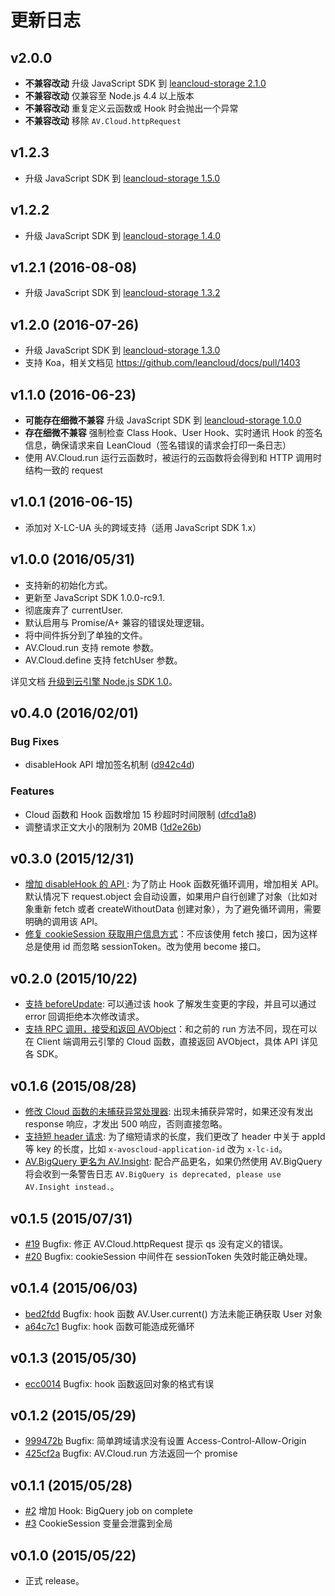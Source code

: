 # 更新日志

## v2.0.0

* **不兼容改动** 升级 JavaScript SDK 到 [leancloud-storage 2.1.0](https://github.com/leancloud/javascript-sdk/releases/tag/v2.0.0)
* **不兼容改动** 仅兼容至 Node.js 4.4 以上版本
* **不兼容改动** 重复定义云函数或 Hook 时会抛出一个异常
* **不兼容改动** 移除 `AV.Cloud.httpRequest`

## v1.2.3

* 升级 JavaScript SDK 到 [leancloud-storage 1.5.0](https://github.com/leancloud/javascript-sdk/releases)

## v1.2.2

* 升级 JavaScript SDK 到 [leancloud-storage 1.4.0](https://github.com/leancloud/javascript-sdk/releases)

## v1.2.1 (2016-08-08)

* 升级 JavaScript SDK 到 [leancloud-storage 1.3.2](https://github.com/leancloud/javascript-sdk/releases)

## v1.2.0 (2016-07-26)

* 升级 JavaScript SDK 到 [leancloud-storage 1.3.0](https://github.com/leancloud/javascript-sdk/releases)
* 支持 Koa，相关文档见 <https://github.com/leancloud/docs/pull/1403>

## v1.1.0 (2016-06-23)

* **可能存在细微不兼容** 升级 JavaScript SDK 到 [leancloud-storage 1.0.0](https://github.com/leancloud/javascript-sdk/releases)
* **存在细微不兼容** 强制检查 Class Hook、User Hook、实时通讯 Hook 的签名信息，确保请求来自 LeanCloud（签名错误的请求会打印一条日志）
* 使用 AV.Cloud.run 运行云函数时，被运行的云函数将会得到和 HTTP 调用时结构一致的 request

## v1.0.1 (2016-06-15)

* 添加对 X-LC-UA 头的跨域支持（适用 JavaScript SDK 1.x）

## v1.0.0 (2016/05/31)

* 支持新的初始化方式。
* 更新至 JavaScript SDK 1.0.0-rc9.1.
* 彻底废弃了 currentUser.
* 默认启用与 Promise/A+ 兼容的错误处理逻辑。
* 将中间件拆分到了单独的文件。
* AV.Cloud.run 支持 remote 参数。
* AV.Cloud.define 支持 fetchUser 参数。

详见文档 [升级到云引擎 Node.js SDK 1.0](https://leancloud.cn/docs/leanengine-node-sdk-upgrade-1.html)。

## v0.4.0 (2016/02/01)

### Bug Fixes

* disableHook API 增加签名机制 ([d942c4d](https://github.com/leancloud/leanengine-node-sdk/commit/d942c4d))

### Features

* Cloud 函数和 Hook 函数增加 15 秒超时时间限制 ([dfcd1a8](https://github.com/leancloud/leanengine-node-sdk/commit/dfcd1a8))
* 调整请求正文大小的限制为 20MB ([1d2e26b](https://github.com/leancloud/leanengine-node-sdk/commit/1d2e26b))

## v0.3.0 (2015/12/31)

* [增加 disableHook 的 API ](https://github.com/leancloud/leanengine-node-sdk/pull/41): 为了防止 Hook 函数死循环调用，增加相关 API。默认情况下 request.object 会自动设置，如果用户自行创建了对象（比如对象重新 fetch 或者 createWithoutData 创建对象），为了避免循环调用，需要明确的调用该 API。
* [修复 cookieSession 获取用户信息方式](https://github.com/leancloud/leanengine-node-sdk/pull/40)：不应该使用 fetch 接口，因为这样总是使用 id 而忽略 sessionToken。改为使用 become 接口。

## v0.2.0 (2015/10/22)

* [支持 beforeUpdate](https://github.com/leancloud/leanengine-node-sdk/pull/31): 可以通过该 hook 了解发生变更的字段，并且可以通过 error 回调拒绝本次修改请求。
* [支持 RPC 调用，接受和返回 AVObject](https://github.com/leancloud/leanengine-node-sdk/commit/b4d027a16b188738c3c24ebd876b81e5e8d00eca)：和之前的 run 方法不同，现在可以在 Client 端调用云引擎的 Cloud 函数，直接返回 AVObject，具体 API 详见各 SDK。

## v0.1.6 (2015/08/28)

* [修改 Cloud 函数的未捕获异常处理器](https://github.com/leancloud/leanengine-node-sdk/commit/d7e3f0b519b2ed7301d8ec093c952ede6ac0ee01): 出现未捕获异常时，如果还没有发出 response 响应，才发出 500 响应，否则直接忽略。
* [支持短 header 请求](https://github.com/leancloud/leanengine-node-sdk/commit/3c8c0621c63ab15261ec0ae4d0322bfc8915ed5d): 为了缩短请求的长度，我们更改了 header 中关于 appId 等 key 的长度，比如 `x-avoscloud-application-id` 改为 `x-lc-id`。
* [AV.BigQuery 更名为 AV.Insight](https://github.com/leancloud/leanengine-node-sdk/commit/4bfec5149b322003cff550294ff9937a0feb9476): 配合产品更名，如果仍然使用 AV.BigQuery 将会收到一条警告日志 `AV.BigQuery is deprecated, please use AV.Insight instead.`。

## v0.1.5 (2015/07/31)

* [#19](https://github.com/leancloud/leanengine-node-sdk/pull/19) Bugfix: 修正 AV.Cloud.httpRequest 提示 qs 没有定义的错误。
* [#20](https://github.com/leancloud/leanengine-node-sdk/pull/20) Bugfix: cookieSession 中间件在 sessionToken 失效时能正确处理。

## v0.1.4 (2015/06/03)

* [bed2fdd](https://github.com/leancloud/leanengine-node-sdk/commit/bed2fdd72ae5d3fd787de64f081e3efc79bf6c3d) Bugfix: hook 函数 AV.User.current() 方法未能正确获取 User 对象
* [a64c7c1](https://github.com/leancloud/leanengine-node-sdk/commit/a64c7c1ec5ce4a065b018aab1aecef3f43eb7029) Bugfix: hook 函数可能造成死循环

## v0.1.3 (2015/05/30)

* [ecc0014](https://github.com/leancloud/leanengine-node-sdk/commit/ecc0014a68c313f62fe11d395cf556acd5fbebf6) Bugfix: hook 函数返回对象的格式有误

## v0.1.2 (2015/05/29)

* [999472b](https://github.com/leancloud/leanengine-node-sdk/commit/999472b8220c534ab96ac77406056e898ff4dcde) Bugfix: 简单跨域请求没有设置 Access-Control-Allow-Origin
* [425cf2a](https://github.com/leancloud/leanengine-node-sdk/commit/425cf2a4669f1de1a1cf66304ac9180ce21a43b9) Bugfix: AV.Cloud.run 方法返回一个 promise

## v0.1.1 (2015/05/28)

* [#2](https://github.com/leancloud/leanengine-node-sdk/pull/2) 增加 Hook: BigQuery job on complete
* [#3](https://github.com/leancloud/leanengine-node-sdk/pull/3) CookieSession 变量会泄露到全局

## v0.1.0 (2015/05/22)

* 正式 release。
